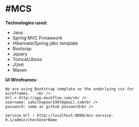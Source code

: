 #MCS
===

**Technologies used:**

* Java
* Spring MVC Frmaework
* Hibernate/Spring jdbc template
* Bootsrap
* Jquery
* Tomcat/Jboss
* JUnit
* Maven



**UI Wireframes**-
```We are using Mockflow .It is a cloud app used for making wireframes.
We are using Bootstrap template as the underlying css for wireframes.```<br />
Url-> http://app.mockflow.com/<br />
username: sahilkapoor1987@gmail.com<br /> 
password: same as github password<br /> 

Service Url : http://localhost:8080/mcs-service-0.1/admin/checkUserName
